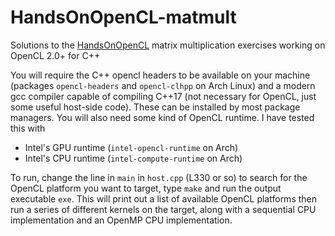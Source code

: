 # HandsOnOpenCL-matmult

Solutions to the [HandsOnOpenCL](https://github.com/HandsOnOpenCL/Lecture-Slides/releases/tag/v1.2) matrix multiplication exercises working on OpenCL 2.0+ for C++

You will require the C++ opencl headers to be available on your machine (packages `opencl-headers` and `opencl-clhpp` on Arch Linux) and a modern gcc compiler capable of compiling C++17 (not necessary for OpenCL, just some useful host-side code). These can be installed by most package managers. You will also need some kind of OpenCL runtime. I have tested this with

- Intel's GPU runtime (`intel-opencl-runtime` on Arch)
- Intel's CPU runtime (`intel-compute-runtime` on Arch)

To run, change the line in `main` in `host.cpp` (L330 or so) to search for the OpenCL platform you want to target, type `make` and run the output executable `exe`. This will print out a list of available OpenCL platforms then run a series of different kernels on the target, along with a sequential CPU implementation and an OpenMP CPU implementation.
